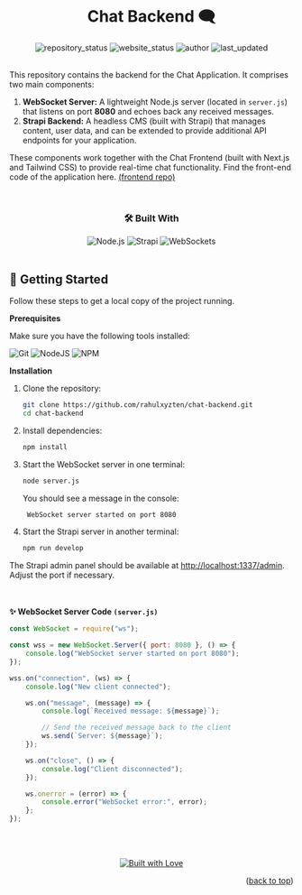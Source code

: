 <a id="readme-top"></a>

<h1 align="center">Chat Backend 🗨️</h3>

<div align="center">
  <img src="https://img.shields.io/badge/Repository%20Status-Active-dark%20green.svg" alt="repository_status">
  <img src="https://img.shields.io/badge/Server%20Status-Online-green" alt="website_status">
  <img src="https://img.shields.io/badge/Author-Rahul%20Behera-blue.svg" alt="author">
  <img src="https://img.shields.io/badge/Last%20Updated-13%20February%202025-yellow.svg" alt="last_updated">
</div>

</div>
<br />

This repository contains the backend for the Chat Application. It comprises two main components:

1. **WebSocket Server:** A lightweight Node.js server (located in `server.js`) that listens on port **8080** and echoes back any received messages.
2. **Strapi Backend:** A headless CMS (built with Strapi) that manages content, user data, and can be extended to provide additional API endpoints for your application.

These components work together with the Chat Frontend (built with Next.js and Tailwind CSS) to provide real-time chat functionality. Find the front-end code of the application here. [(frontend repo)](https://github.com/rahulxyzten/chat-frontend)

<br>
<h3 align="center">🛠️ Built With</h3>
<div align="center">
  <img src="https://img.shields.io/badge/Node.js-339933?style=for-the-badge&logo=node.js&logoColor=white" alt="Node.js">
  <img src="https://img.shields.io/badge/Strapi-1C1C1C?style=for-the-badge&logo=strapi&logoColor=white" alt="Strapi">
  <img src="https://img.shields.io/badge/WebSockets-2D9CDB?style=for-the-badge&logo=websocket&logoColor=white" alt="WebSockets">
</div>
<br>

## 🚀 Getting Started

Follow these steps to get a local copy of the project running.

**Prerequisites**

Make sure you have the following tools installed:

![Git](https://img.shields.io/badge/git-%23F05033.svg?style=for-the-badge&logo=git&logoColor=white)
![NodeJS](https://img.shields.io/badge/node.js-6DA55F?style=for-the-badge&logo=node.js&logoColor=white)
![NPM](https://img.shields.io/badge/NPM-%23CB3837.svg?style=for-the-badge&logo=npm&logoColor=white)

**Installation**

1. Clone the repository:
   ```sh
   git clone https://github.com/rahulxyzten/chat-backend.git
   cd chat-backend
   ```
2. Install dependencies:
   ```sh
   npm install
   ```
3. Start the WebSocket server in one terminal:
     ```sh
     node server.js
     ```
   You should see a message in the console:
     ```sh
      WebSocket server started on port 8080
     ```
3. Start the Strapi server in another terminal:
     ```sh
     npm run develop
     ```

The Strapi admin panel should be available at [http://localhost:1337/admin](http://localhost:1337/admin). Adjust the port if necessary.


<br />
<br />
<strong>✨ WebSocket Server Code <code>(server.js)</code></strong></summary>
<p>

```js
const WebSocket = require("ws");

const wss = new WebSocket.Server({ port: 8080 }, () => {
    console.log("WebSocket server started on port 8080");
});

wss.on("connection", (ws) => {
    console.log("New client connected");

    ws.on("message", (message) => {
        console.log(`Received message: ${message}`);

        // Send the received message back to the client
        ws.send(`Server: ${message}`);
    });

    ws.on("close", () => {
        console.log("Client disconnected");
    });

    ws.onerror = (error) => {
        console.error("WebSocket error:", error);
    };
});

```


 <br />
 <br />
<p align="center">
  <a href="#">
    <img src="https://forthebadge.com/images/badges/built-with-love.svg" alt="Built with Love">
  </a>
</p>

<p align="right">(<a href="#readme-top">back to top</a>)</p>
